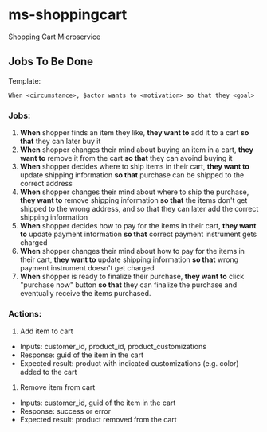 # ms-shoppingcart

Shopping Cart Microservice

## Jobs To Be Done

Template: 

```
When <circumstance>, $actor wants to <motivation> so that they <goal>
```

### Jobs:

1. **When** shopper finds an item they like, **they want to** add it to a cart
   **so that** they can later buy it
1. **When** shopper changes their mind about buying an item in a cart, **they
   want to** remove it from the cart **so that** they can avoind buying it
1. **When** shopper decides where to ship items in their cart, **they want to**
   update shipping information **so that** purchase can be shipped to the
   correct address
1. **When** shopper changes their mind about where to ship the purchase, **they
   want to** remove shipping information **so that** the items don't get shipped
   to the wrong address, and so that they can later add the correct shipping
   information
1. **When** shopper decides how to pay for the items in their cart, **they want
   to** update payment information **so that** correct payment instrument gets
   charged
1. **When** shopper changes their mind about how to pay for the items in their
   cart, **they want to** update shipping information **so that** wrong payment
   instrument doesn't get charged
1. **When** shopper is ready to finalize their purchase, **they want to** click
   "purchase now" button **so that** they can finalize the purchase and
   eventually receive the items purchased.

### Actions:

1. Add item to cart
  - Inputs: customer_id, product_id, product_customizations
  - Response: guid of the item in the cart
  - Expected result: product with indicated customizations (e.g. color) added
  to the cart
1. Remove item from cart
  - Inputs: customer_id, guid of the item in the cart
  - Response: success or error
  - Expected result: product removed from the cart
  